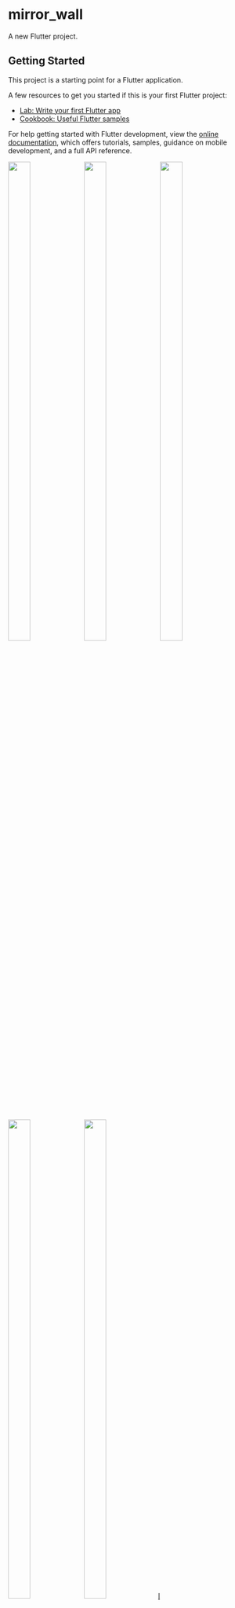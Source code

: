 # mirror_wall

A new Flutter project.

## Getting Started

This project is a starting point for a Flutter application.

A few resources to get you started if this is your first Flutter project:

- [Lab: Write your first Flutter app](https://docs.flutter.dev/get-started/codelab)
- [Cookbook: Useful Flutter samples](https://docs.flutter.dev/cookbook)

For help getting started with Flutter development, view the
[online documentation](https://docs.flutter.dev/), which offers tutorials,
samples, guidance on mobile development, and a full API reference.
<p>
  <img src="https://github.com/userravina/Mirror_wall/assets/120082785/47050974-3ac8-46cd-a121-b23a47399248" height="50%" width="30%">
  <img src="https://github.com/userravina/Mirror_wall/assets/120082785/28fc6355-fa2d-4725-8eaf-0c7b9823365f"  height="50%" width="30%">
  <img src="https://github.com/userravina/Mirror_wall/assets/120082785/cfaa41ff-eba2-42d1-8961-ebf5a56d0e5c" height="50%" width="30%">
  <img src="https://github.com/userravina/Mirror_wall/assets/120082785/7882aa81-7c0c-4b0a-aa3c-b5fa078ca697"  height="50%" width="30%">
  <img src="https://github.com/userravina/Mirror_wall/assets/120082785/e7b26308-40b9-43c9-a333-106f922d45ca"  height="50%" width="30%">l̥
 
<video src = "" height="1150px" width="351px">
    </video>
</p>

